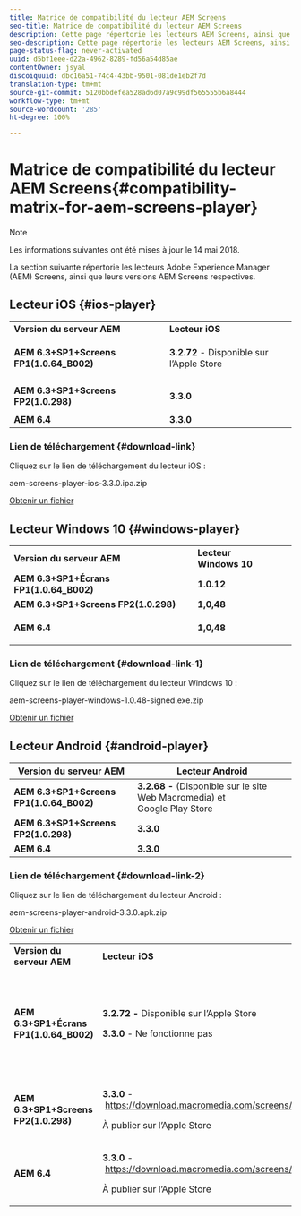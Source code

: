 ```yaml
---
title: Matrice de compatibilité du lecteur AEM Screens
seo-title: Matrice de compatibilité du lecteur AEM Screens
description: Cette page répertorie les lecteurs AEM Screens, ainsi que leurs versions AEM Screens respectives.
seo-description: Cette page répertorie les lecteurs AEM Screens, ainsi que leurs versions AEM Screens respectives.
page-status-flag: never-activated
uuid: d5bf1eee-d22a-4962-8289-fd56a54d85ae
contentOwner: jsyal
discoiquuid: dbc16a51-74c4-43bb-9501-081de1eb2f7d
translation-type: tm+mt
source-git-commit: 5120bbdefea528ad6d07a9c99df565555b6a8444
workflow-type: tm+mt
source-wordcount: '285'
ht-degree: 100%

---
```



# Matrice de compatibilité du lecteur AEM Screens{#compatibility-matrix-for-aem-screens-player}

>[!NOTE]
>
>Les informations suivantes ont été mises à jour le 14 mai 2018.

La section suivante répertorie les lecteurs Adobe Experience Manager (AEM) Screens, ainsi que leurs versions AEM Screens respectives.

## Lecteur iOS {#ios-player}

<table> 
 <tbody>
  <tr>
   <td><strong>Version du serveur AEM</strong></td> 
   <td><strong>Lecteur iOS</strong></td> 
  </tr>
  <tr>
   <td><strong>AEM 6.3+SP1+Screens FP1(1.0.64_B002)</strong></td> 
   <td><p><strong>3.2.72</strong> - Disponible sur l’Apple Store</p> <p> </p> </td> 
  </tr>
  <tr>
   <td><strong><strong>AEM 6.3+SP1+Screens FP2(1.0.298)</strong></strong></td> 
   <td><p><strong>3.3.0</strong> </p> <p> </p> </td> 
  </tr>
  <tr>
   <td><strong>AEM 6.4</strong></td> 
   <td><strong>3.3.0</strong> </td> 
  </tr>
 </tbody>
</table>

### Lien de téléchargement {#download-link}

Cliquez sur le lien de téléchargement du lecteur iOS :

aem-screens-player-ios-3.3.0.ipa.zip

[Obtenir un fichier](assets/aem-screens-player-ios-330ipa.zip)

## Lecteur Windows 10 {#windows-player}

<table> 
 <tbody>
  <tr>
   <td><strong>Version du serveur AEM</strong></td> 
   <td><strong>Lecteur Windows 10</strong></td> 
  </tr>
  <tr>
   <td><strong>AEM 6.3+SP1+Écrans FP1(1.0.64_B002)</strong></td> 
   <td><strong>1.0.12</strong><br /> </td> 
  </tr>
  <tr>
   <td><strong><strong>AEM 6.3+SP1+Screens FP2(1.0.298)</strong></strong></td> 
   <td><strong>1,0,48 </strong></td> 
  </tr>
  <tr>
   <td><strong>AEM 6.4</strong></td> 
   <td><p><strong>1,0,48 </strong></p> </td> 
  </tr>
 </tbody>
</table>

### Lien de téléchargement {#download-link-1}

Cliquez sur le lien de téléchargement du lecteur Windows 10 :

aem-screens-player-windows-1.0.48-signed.exe.zip

[Obtenir un fichier](assets/aem-screens-player-windows-1048-signedexe.zip)

## Lecteur Android {#android-player}

| **Version du serveur AEM** | **Lecteur Android** |
|---|---|
| **AEM 6.3+SP1+Screens FP1(1.0.64_B002)** | **3.2.68 -** (Disponible sur le site Web Macromedia) et Google Play Store |
| **AEM 6.3+SP1+Screens FP2(1.0.298)** | **3.3.0** |
| **AEM 6.4** | **3.3.0** |

### Lien de téléchargement {#download-link-2}

Cliquez sur le lien de téléchargement du lecteur Android :

aem-screens-player-android-3.3.0.apk.zip

[Obtenir un fichier](assets/aem-screens-player-android-330apk.zip)

<table> 
 <tbody>
  <tr>
   <td><strong>Version du serveur AEM</strong></td> 
   <td><strong>Lecteur iOS</strong></td> 
   <td><strong>Lecteur Windows 10</strong></td> 
   <td><strong>Lecteur Chrome OS</strong><br /> </td> 
   <td><strong>Lecteur Android</strong></td> 
  </tr>
  <tr>
   <td><strong>AEM 6.3+SP1+Écrans FP1(1.0.64_B002)</strong></td> 
   <td><p><strong>3.2.72 - </strong>Disponible sur l’Apple Store</p> <p><strong>3.3.0</strong> - Ne fonctionne pas</p> <p> </p> </td> 
   <td><strong>1.0.12</strong> - (Disponible sur Macromedia)</td> 
   <td><p><strong>1.0.30 -</strong> Disponible sur Chrome Store</p> <p>Non pris en charge avec Feature Pack1</p> </td> 
   <td><strong>3.2.68 -</strong> (Disponible sur le site Web Macromedia) et Google Play Store</td> 
  </tr>
  <tr>
   <td><strong><strong>AEM 6.3+SP1+Screens FP2(1.0.298)</strong></strong></td> 
   <td><p><strong>3.3.0</strong> - <a href="https://download.macromedia.com/screens/">https://download.macromedia.com/screens/</a></p> <p>À publier sur l’Apple Store</p> <p> </p> </td> 
   <td><strong>1.0.48 -</strong> <a href="https://download.macromedia.com/screens/">https://download.macromedia.com/screens/</a></td> 
   <td><p><strong>1.0.42 - </strong></p> <p>À publier sur Chrome Store</p> </td> 
   <td><strong>3.3.0 - </strong><a href="https://download.macromedia.com/screens/">https://download.macromedia.com/screens/</a></td> 
  </tr>
  <tr>
   <td><strong>AEM 6.4</strong></td> 
   <td><p><strong>3.3.0</strong> - <a href="https://download.macromedia.com/screens/">https://download.macromedia.com/screens/</a></p> <p>À publier sur l’Apple Store</p> </td> 
   <td><p><strong>1.0.48 -</strong><br /> </p> <p><a href="https://download.macromedia.com/screens/">https://download.macromedia.com/screens/</a></p> </td> 
   <td><p><strong>1.0.42 - </strong></p> <p>À publier sur Chrome Store</p> </td> 
   <td><strong>3.3.0 - </strong><a href="https://download.macromedia.com/screens/">https://download.macromedia.com/screens/</a></td> 
  </tr>
 </tbody>
</table>

